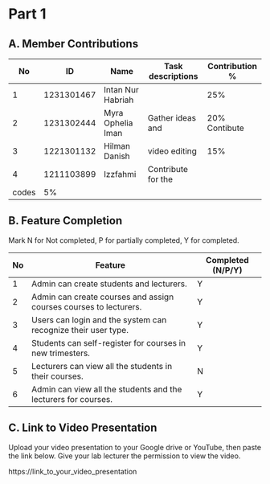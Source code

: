 # Part 1

## A. Member Contributions

No | ID         | Name                     | Task descriptions    | Contribution %
-- | ---------- | ------------------------ | -----------------    | --------------
1  |1231301467  |Intan Nur Habriah         |                      |25%
2  |1231302444  |Myra Ophelia Iman         |Gather ideas and      |20%                                            Contibute 
3  |1221301132  |Hilman Danish             |video editing         |15%
4  |1211103899  |Izzfahmi                  |Contribute for the 
                                            codes                 |5%


## B. Feature Completion

Mark N for Not completed, P for partially completed, Y for completed. 

No | Feature                                                                         | Completed (N/P/Y)
-- | ------------------------------------------------------------------------------- | ---------------
1  | Admin can create students and lecturers.                                        |Y
2  | Admin can create courses and assign courses courses to lecturers.               |Y
3  | Users can login and the system can recognize their user type.                   |Y
4  | Students can self-register for courses in new trimesters.                       |Y
5  | Lecturers can view all the students in their courses.                           |N
6  | Admin can view all the students and the lecturers for courses.                  |Y


## C. Link to Video Presentation

Upload your video presentation to your Google drive or YouTube, then paste the link below. Give your lab lecturer the permission to view the video.

https://link_to_your_video_presentation

